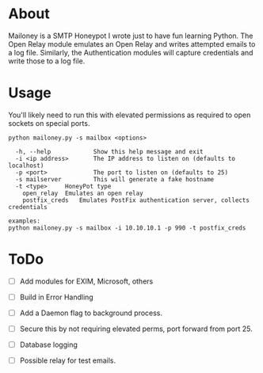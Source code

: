 # About
Mailoney is a SMTP Honeypot I wrote just to have fun learning Python. The Open Relay module emulates an Open Relay and writes attempted emails to a log file. Similarly, the Authentication modules will capture credentials and write those to a log file. 

# Usage

You'll likely need to run this with elevated permissions as required to open sockets on special ports.

```
python mailoney.py -s mailbox <options>

  -h, --help            Show this help message and exit
  -i <ip address>       The IP address to listen on (defaults to localhost)
  -p <port>             The port to listen on (defaults to 25)
  -s mailserver         This will generate a fake hostname
  -t <type>		HoneyPot type
	open_relay	Emulates an open relay 
	postfix_creds   Emulates PostFix authentication server, collects credentials
                        
examples:
python mailoney.py -s mailbox -i 10.10.10.1 -p 990 -t postfix_creds

```

# ToDo 
 - [ ] Add modules for EXIM, Microsoft, others
 - [ ] Build in Error Handling
 - [ ] Add a Daemon flag to background process.
 - [ ] Secure this by not requiring elevated perms, port forward from port 25. 
 - [ ] Database logging
 - [ ] Possible relay for test emails. 

